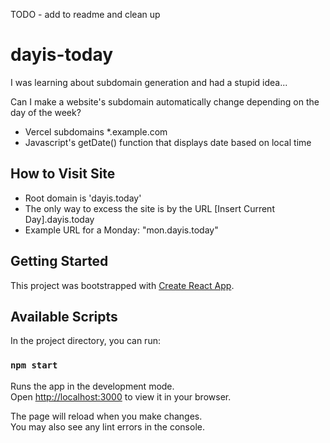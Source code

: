 TODO - add to readme and clean up

# dayis-today

I was learning about subdomain generation and had a stupid idea... <br>

Can I make a website's subdomain automatically change depending on the day of the week?
- Vercel subdomains *.example.com
- Javascript's getDate() function that displays date based on local time

## How to Visit Site
- Root domain is 'dayis.today'
- The only way to excess the site is by the URL [Insert Current Day].dayis.today
- Example URL for a Monday: "mon.dayis.today"

## Getting Started

This project was bootstrapped with [Create React App](https://github.com/facebook/create-react-app).

## Available Scripts

In the project directory, you can run:

### `npm start`

Runs the app in the development mode.\
Open [http://localhost:3000](http://localhost:3000) to view it in your browser.

The page will reload when you make changes.\
You may also see any lint errors in the console.
